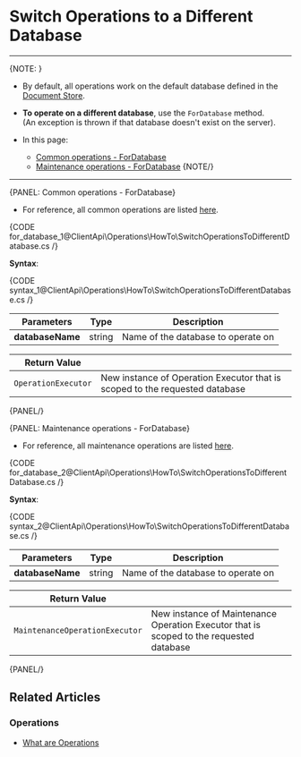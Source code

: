 # Switch Operations to a Different Database

---

{NOTE: }

* By default, all operations work on the default database defined in the [Document Store](../../../client-api/creating-document-store).

* __To operate on a different database__, use the `ForDatabase` method.  
  (An exception is thrown if that database doesn't exist on the server).

* In this page:
    * [Common operations - ForDatabase](../../../client-api/operations/how-to/switch-operations-to-a-different-database#common-operations---fordatabase)
    * [Maintenance operations - ForDatabase](../../../client-api/operations/how-to/switch-operations-to-a-different-database#maintenance-operations---fordatabase)
{NOTE/}

---

{PANEL: Common operations - ForDatabase}

* For reference, all common operations are listed [here](../../../client-api/operations/what-are-operations#common-operations).

{CODE for_database_1@ClientApi\Operations\HowTo\SwitchOperationsToDifferentDatabase.cs /}

__Syntax__:

{CODE syntax_1@ClientApi\Operations\HowTo\SwitchOperationsToDifferentDatabase.cs /}

| Parameters | Type | Description |
| - | - | - |
| **databaseName** | string | Name of the database to operate on |

| Return Value | |
| - | - |
| `OperationExecutor` | New instance of Operation Executor that is scoped to the requested database |

{PANEL/}

{PANEL: Maintenance operations - ForDatabase}

* For reference, all maintenance operations are listed [here](../../../client-api/operations/what-are-operations#maintenance-operations).

{CODE for_database_2@ClientApi\Operations\HowTo\SwitchOperationsToDifferentDatabase.cs /}

__Syntax__:

{CODE syntax_2@ClientApi\Operations\HowTo\SwitchOperationsToDifferentDatabase.cs /}

| Parameters | Type | Description |
| - | - | - |
| **databaseName** | string | Name of the database to operate on |

| Return Value | |
| - | - |
| `MaintenanceOperationExecutor` | New instance of Maintenance Operation Executor that is scoped to the requested database |

{PANEL/}

## Related Articles

### Operations

- [What are Operations](../../../client-api/operations/what-are-operations)
